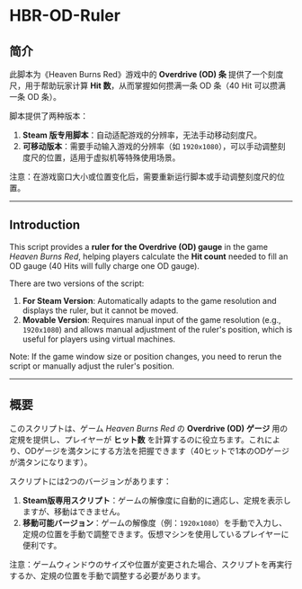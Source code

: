 # HBR-OD-Ruler

## 简介

此脚本为《Heaven Burns Red》游戏中的 **Overdrive (OD) 条** 提供了一个刻度尺，用于帮助玩家计算 **Hit 数**，从而掌握如何攒满一条 OD 条（40 Hit 可以攒满一条 OD 条）。

脚本提供了两种版本：
1. **Steam 版专用脚本**：自动适配游戏的分辨率，无法手动移动刻度尺。
2. **可移动版本**：需要手动输入游戏的分辨率（如 `1920x1080`），可以手动调整刻度尺的位置，适用于虚拟机等特殊使用场景。

注意：在游戏窗口大小或位置变化后，需要重新运行脚本或手动调整刻度尺的位置。

---

## Introduction

This script provides a **ruler for the Overdrive (OD) gauge** in the game *Heaven Burns Red*, helping players calculate the **Hit count** needed to fill an OD gauge (40 Hits will fully charge one OD gauge).

There are two versions of the script:
1. **For Steam Version**: Automatically adapts to the game resolution and displays the ruler, but it cannot be moved.
2. **Movable Version**: Requires manual input of the game resolution (e.g., `1920x1080`) and allows manual adjustment of the ruler's position, which is useful for players using virtual machines.

Note: If the game window size or position changes, you need to rerun the script or manually adjust the ruler's position.

---

## 概要

このスクリプトは、ゲーム *Heaven Burns Red* の **Overdrive (OD) ゲージ** 用の定規を提供し、プレイヤーが **ヒット数** を計算するのに役立ちます。これにより、ODゲージを満タンにする方法を把握できます（40ヒットで1本のODゲージが満タンになります）。

スクリプトには2つのバージョンがあります：
1. **Steam版専用スクリプト**：ゲームの解像度に自動的に適応し、定規を表示しますが、移動はできません。
2. **移動可能バージョン**：ゲームの解像度（例：`1920x1080`）を手動で入力し、定規の位置を手動で調整できます。仮想マシンを使用しているプレイヤーに便利です。

注意：ゲームウィンドウのサイズや位置が変更された場合、スクリプトを再実行するか、定規の位置を手動で調整する必要があります。